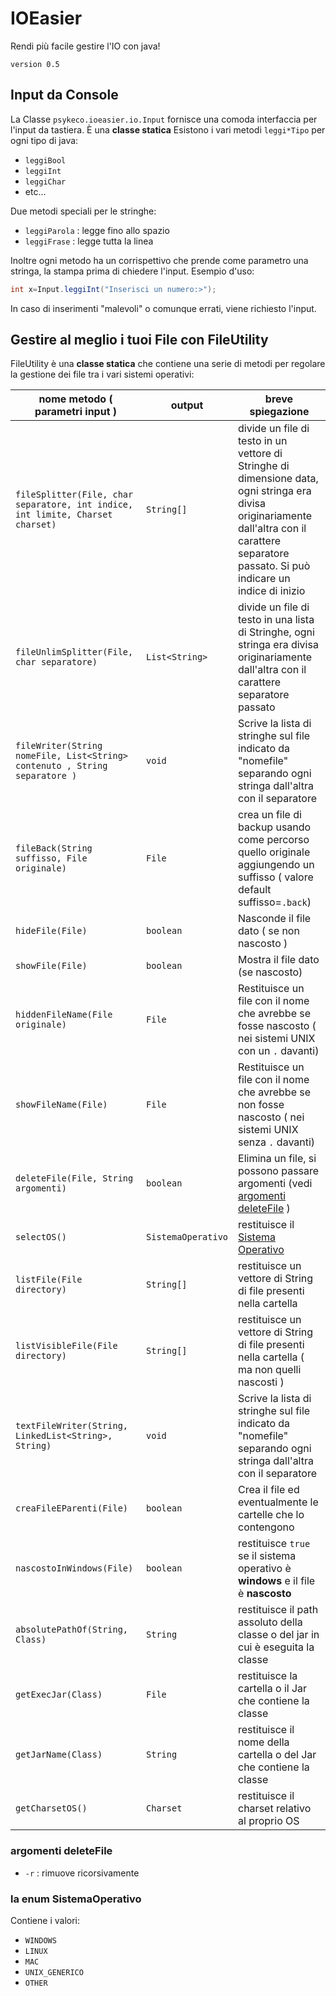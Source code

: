 # IOEasier
Rendi più facile gestire l'IO con java!

`version 0.5`

## Input da Console

La Classe `psykeco.ioeasier.io.Input` fornisce una comoda interfaccia per l'input da tastiera. È una **classe statica**
Esistono i vari metodi `leggi*Tipo` per ogni tipo di java:
- `leggiBool`
- `leggiInt`
- `leggiChar`
- etc...

Due metodi speciali per le stringhe:
- `leggiParola` : legge fino allo spazio
- `leggiFrase` : legge tutta la linea

Inoltre ogni metodo ha un corrispettivo che prende come parametro una stringa, la stampa prima di chiedere l'input. Esempio d'uso:

```java
int x=Input.leggiInt("Inserisci un numero:>");
```

In caso di inserimenti "malevoli" o comunque errati, viene richiesto l'input.

## Gestire al meglio i tuoi File con FileUtility

FileUtility è una **classe statica** che contiene una serie di metodi per regolare la gestione dei file tra i vari sistemi operativi: 

| nome metodo ( parametri input )                              | output             | breve spiegazione                                            |
| ------------------------------------------------------------ | ------------------ | ------------------------------------------------------------ |
| `fileSplitter(File, char separatore, int indice, int limite, Charset charset)` | `String[]`         | divide un file di testo in un vettore di Stringhe  di dimensione data, ogni stringa era divisa originariamente dall'altra con il carattere separatore passato. Si può indicare un indice di inizio |
| `fileUnlimSplitter(File, char separatore)`                   | `List<String>`     | divide un file di testo in una lista di Stringhe, ogni stringa era divisa originariamente dall'altra con il carattere separatore passato |
| `fileWriter(String nomeFile, List<String> contenuto , String separatore )` | `void`             | Scrive la lista di stringhe sul file indicato da "nomefile" separando ogni stringa dall'altra con il separatore |
| `fileBack(String suffisso, File originale)`                  | `File`             | crea un file di backup usando come percorso quello originale aggiungendo un suffisso ( valore default suffisso=`.back`) |
| `hideFile(File)`                                             | `boolean`          | Nasconde il file dato ( se non nascosto )                    |
| `showFile(File)`                                             | `boolean`          | Mostra il file dato (se nascosto)                            |
| `hiddenFileName(File originale)`                             | `File`             | Restituisce un file con il nome che avrebbe se fosse nascosto ( nei sistemi UNIX con un `.` davanti) |
| `showFileName(File)`                                         | `File`             | Restituisce un file con il nome che avrebbe se non fosse nascosto ( nei sistemi UNIX senza  `.` davanti) |
| `deleteFile(File, String argomenti)`                         | `boolean`          | Elimina un file, si possono passare argomenti (vedi [argomenti deleteFile](###argomenti-deleteFile) ) |
| `selectOS()`                                                 | `SistemaOperativo` | restituisce il [Sistema Operativo](###la-enum-SistemaOperativo) |
| `listFile(File directory)`                                   | `String[]`         | restituisce un vettore di String di file presenti nella cartella |
| `listVisibleFile(File directory)`                            | `String[]`         | restituisce un vettore di String di file presenti nella cartella ( ma non quelli nascosti ) |
| `textFileWriter(String, LinkedList<String>, String)`         | `void`             | Scrive la lista di stringhe sul file indicato da "nomefile" separando ogni stringa dall'altra con il separatore |
| `creaFileEParenti(File)`                                     | `boolean`          | Crea il file ed eventualmente le cartelle che lo contengono  |
| `nascostoInWindows(File)`                                    | `boolean`          | restituisce `true` se il sistema operativo è **windows** e il file è **nascosto** |
| `absolutePathOf(String, Class)`                              | `String`           | restituisce il path assoluto della classe o del jar in cui è eseguita la classe |
| `getExecJar(Class)`                                          | `File`             | restituisce la cartella o il Jar che contiene la classe      |
| `getJarName(Class)`                                          | `String`           | restituisce il nome della cartella o del Jar che contiene la classe |
| `getCharsetOS()`                                             | `Charset`          | restituisce il charset relativo al proprio OS                |

### argomenti deleteFile

- `-r` : rimuove ricorsivamente

### la enum SistemaOperativo

Contiene i valori:

- `WINDOWS`
- `LINUX`
- `MAC`
- `UNIX_GENERICO`
- `OTHER`
